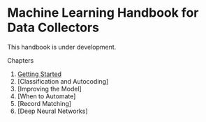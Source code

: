 # Machine Learning Handbook for Data Collectors

This handbook is under development.

Chapters
1. [Getting Started](blob/master/notebooks/Getting%20Started.ipynb)
2. [Classification and Autocoding]
3. [Improving the Model]
4. [When to Automate]
5. [Record Matching]
6. [Deep Neural Networks]